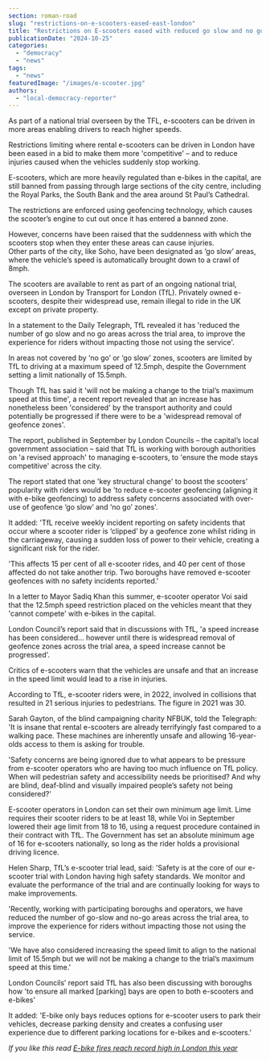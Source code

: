 ```yaml
---
section: roman-road
slug: "restrictions-on-e-scooters-eased-east-london"
title: "Restrictions on E-scooters eased with reduced go slow and no go areas"
publicationDate: "2024-10-25"
categories: 
  - "democracy"
  - "news"
tags: 
  - "news"
featuredImage: "/images/e-scooter.jpg"
authors: 
  - "local-democracy-reporter"
---
```


As part of a national trial overseen by the TFL, e-scooters can be driven in more areas enabling drivers to reach higher speeds.

Restrictions limiting where rental e-scooters can be driven in London have been eased in a bid to make them more 'competitive' – and to reduce injuries caused when the vehicles suddenly stop working.

E-scooters, which are more heavily regulated than e-bikes in the capital, are still banned from passing through large sections of the city centre, including the Royal Parks, the South Bank and the area around St Paul’s Cathedral.

The restrictions are enforced using geofencing technology, which causes the scooter’s engine to cut out once it has entered a banned zone.

However, concerns have been raised that the suddenness with which the scooters stop when they enter these areas can cause injuries.  
Other parts of the city, like Soho, have been designated as ‘go slow’ areas, where the vehicle’s speed is automatically brought down to a crawl of 8mph.

The scooters are available to rent as part of an ongoing national trial, overseen in London by Transport for London (TfL). Privately owned e-scooters, despite their widespread use, remain illegal to ride in the UK except on private property.

In a statement to the Daily Telegraph, TfL revealed it has 'reduced the number of go slow and no go areas across the trial area, to improve the experience for riders without impacting those not using the service'.

In areas not covered by ‘no go’ or ‘go slow’ zones, scooters are limited by TfL to driving at a maximum speed of 12.5mph, despite the Government setting a limit nationally of 15.5mph.

Though TfL has said it 'will not be making a change to the trial’s maximum speed at this time', a recent report revealed that an increase has nonetheless been 'considered' by the transport authority and could potentially be progressed if there were to be a 'widespread removal of geofence zones'.

The report, published in September by London Councils – the capital’s local government association – said that TfL is working with borough authorities on 'a revised approach' to managing e-scooters, to 'ensure the mode stays competitive' across the city.

The report stated that one 'key structural change' to boost the scooters’ popularity with riders would be 'to reduce e-scooter geofencing (aligning it with e-bike geofencing) to address safety concerns associated with over-use of geofence ‘go slow’ and ‘no go’ zones'.

It added: 'TfL receive weekly incident reporting on safety incidents that occur where a scooter rider is ‘clipped’ by a geofence zone whilst riding in the carriageway, causing a sudden loss of power to their vehicle, creating a significant risk for the rider.

'This affects 15 per cent of all e-scooter rides, and 40 per cent of those affected do not take another trip. Two boroughs have removed e-scooter geofences with no safety incidents reported.'

In a letter to Mayor Sadiq Khan this summer, e-scooter operator Voi said that the 12.5mph speed restriction placed on the vehicles meant that they 'cannot compete' with e-bikes in the capital.

London Council’s report said that in discussions with TfL, 'a speed increase has been considered… however until there is widespread removal of geofence zones across the trial area, a speed increase cannot be progressed'.

Critics of e-scooters warn that the vehicles are unsafe and that an increase in the speed limit would lead to a rise in injuries.

According to TfL, e-scooter riders were, in 2022, involved in collisions that resulted in 21 serious injuries to pedestrians. The figure in 2021 was 30.

Sarah Gayton, of the blind campaigning charity NFBUK, told the Telegraph: 'It is insane that rental e-scooters are already terrifyingly fast compared to a walking pace. These machines are inherently unsafe and allowing 16-year-olds access to them is asking for trouble.

'Safety concerns are being ignored due to what appears to be pressure from e-scooter operators who are having too much influence on TfL policy.  
When will pedestrian safety and accessibility needs be prioritised? And why are blind, deaf-blind and visually impaired people’s safety not being considered?'

E-scooter operators in London can set their own minimum age limit. Lime requires their scooter riders to be at least 18, while Voi in September lowered their age limit from 18 to 16, using a request procedure contained in their contract with TfL. The Government has set an absolute minimum age of 16 for e-scooters nationally, so long as the rider holds a provisional driving licence.

Helen Sharp, TfL’s e-scooter trial lead, said: 'Safety is at the core of our e-scooter trial with London having high safety standards. We monitor and evaluate the performance of the trial and are continually looking for ways to make improvements.

'Recently, working with participating boroughs and operators, we have reduced the number of go-slow and no-go areas across the trial area, to improve the experience for riders without impacting those not using the service.

'We have also considered increasing the speed limit to align to the national limit of 15.5mph but we will not be making a change to the trial’s maximum speed at this time.'

London Councils’ report said TfL has also been discussing with boroughs how 'to ensure all marked \[parking\] bays are open to both e-scooters and e-bikes'

It added: 'E-bike only bays reduces options for e-scooter users to park their vehicles, decrease parking density and creates a confusing user experience due to different parking locations for e-bikes and e-scooters.'

_If you like this read [E-bike fires reach record high in London this year](https://romanroadlondon.com/e-bike-fires-record-high-london-tower-hamlets/)_

